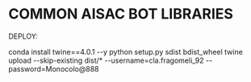 # COMMON AISAC BOT LIBRARIES

DEPLOY:

conda install twine==4.0.1 --y
python setup.py sdist bdist_wheel
twine upload --skip-existing dist/* --username=cla.fragomeli_92 --password=Monocolo@888
